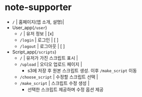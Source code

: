 ﻿# note-supporter

- `/` | 홈페이지(앱 소개, 설명)|
- User_app(`/user`)
  - `/` | 유저 정보 | [x]
  - `/login` | 로그인 | [ ]
  - `/logout` | 로그아웃 | [ ]
- Script_app(`/scripts`)
  - `/` | 유저가 가진 스크립트 표시 |
  - `/upload` | 오디오 업로드 페이지 |
    - s3에 저장 후 원본 스크립트 생성. 이후 `/make_script` 이동
  - `/choose_script` | 수정할 스크립트 선택 |
  - `/make_script` | 스크립트 수정 생성 |
    - 선택한 스크립트 제공하며 수정 옵션 제공
